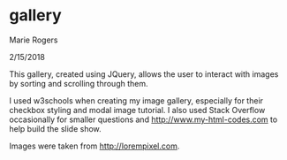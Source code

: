 # gallery

Marie Rogers

2/15/2018

This gallery, created using JQuery, allows the user to interact with images by sorting and scrolling through them.

I used w3schools when creating my image gallery, especially for their checkbox styling and modal image tutorial. I also used Stack Overflow occasionally for smaller questions and http://www.my-html-codes.com to help build the slide show.

Images were taken from http://lorempixel.com.
